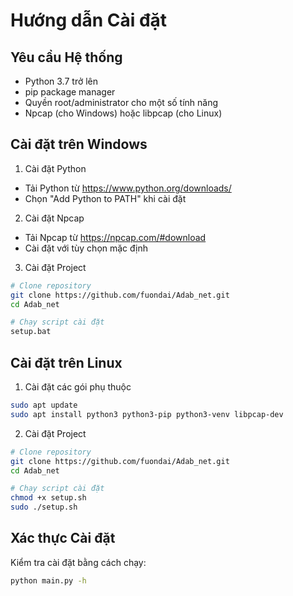 # Hướng dẫn Cài đặt

## Yêu cầu Hệ thống

- Python 3.7 trở lên
- pip package manager
- Quyền root/administrator cho một số tính năng
- Npcap (cho Windows) hoặc libpcap (cho Linux)

## Cài đặt trên Windows

1. Cài đặt Python

- Tải Python từ https://www.python.org/downloads/
- Chọn "Add Python to PATH" khi cài đặt

2. Cài đặt Npcap

- Tải Npcap từ https://npcap.com/#download
- Cài đặt với tùy chọn mặc định

3. Cài đặt Project

```bash
# Clone repository
git clone https://github.com/fuondai/Adab_net.git
cd Adab_net

# Chạy script cài đặt
setup.bat
```

## Cài đặt trên Linux

1. Cài đặt các gói phụ thuộc

```bash
sudo apt update
sudo apt install python3 python3-pip python3-venv libpcap-dev
```

2. Cài đặt Project

```bash
# Clone repository
git clone https://github.com/fuondai/Adab_net.git
cd Adab_net

# Chạy script cài đặt
chmod +x setup.sh
sudo ./setup.sh
```

## Xác thực Cài đặt

Kiểm tra cài đặt bằng cách chạy:

```bash
python main.py -h
```
